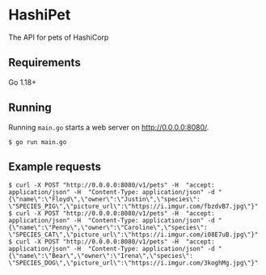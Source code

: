 # HashiPet

The API for pets of HashiCorp
## Requirements

Go 1.18+

## Running

Running `main.go` starts a web server on http://0.0.0.0:8080/.

```
$ go run main.go
```

## Example requests

```shell
$ curl -X POST "http://0.0.0.0:8080/v1/pets" -H  "accept: application/json" -H  "Content-Type: application/json" -d "{\"name\":\"Floyd\",\"owner\":\"Justin\",\"species\": \"SPECIES_PIG\",\"picture_url\":\"https://i.imgur.com/fbzdvB7.jpg\"}"
$ curl -X POST "http://0.0.0.0:8080/v1/pets" -H  "accept: application/json" -H  "Content-Type: application/json" -d "{\"name\":\"Penny\",\"owner\":\"Caroline\",\"species\": \"SPECIES_CAT\",\"picture_url\":\"https://i.imgur.com/i08E7uB.jpg\"}"
$ curl -X POST "http://0.0.0.0:8080/v1/pets" -H  "accept: application/json" -H  "Content-Type: application/json" -d "{\"name\":\"Bear\",\"owner\":\"Irena\",\"species\": \"SPECIES_DOG\",\"picture_url\":\"https://i.imgur.com/3koghMg.jpg\"}"
```
